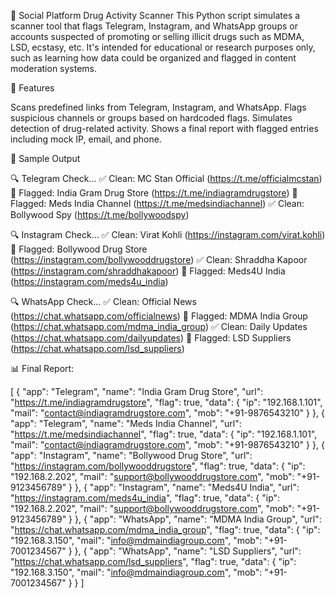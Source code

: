🚨 Social Platform Drug Activity Scanner
This Python script simulates a scanner tool that flags Telegram, Instagram, and WhatsApp groups or accounts suspected of promoting or selling illicit drugs such as MDMA, LSD, ecstasy, etc. 
It's intended for educational or research purposes only, such as learning how data could be organized and flagged in content moderation systems.

📌 Features

Scans predefined links from Telegram, Instagram, and WhatsApp.
Flags suspicious channels or groups based on hardcoded flags.
Simulates detection of drug-related activity.
Shows a final report with flagged entries including mock IP, email, and phone.

🧪 Sample Output

🔍 Telegram Check...
✅ Clean: MC Stan Official (https://t.me/officialmcstan)
🚩 Flagged: India Gram Drug Store (https://t.me/indiagramdrugstore)
🚩 Flagged: Meds India Channel (https://t.me/medsindiachannel)
✅ Clean: Bollywood Spy (https://t.me/bollywoodspy)

🔍 Instagram Check...
✅ Clean: Virat Kohli (https://instagram.com/virat.kohli)
🚩 Flagged: Bollywood Drug Store (https://instagram.com/bollywooddrugstore)
✅ Clean: Shraddha Kapoor (https://instagram.com/shraddhakapoor)
🚩 Flagged: Meds4U India (https://instagram.com/meds4u_india)

🔍 WhatsApp Check...
✅ Clean: Official News (https://chat.whatsapp.com/officialnews)
🚩 Flagged: MDMA India Group (https://chat.whatsapp.com/mdma_india_group)
✅ Clean: Daily Updates (https://chat.whatsapp.com/dailyupdates)
🚩 Flagged: LSD Suppliers (https://chat.whatsapp.com/lsd_suppliers)

📊 Final Report:

[
   {
      "app": "Telegram",
      "name": "India Gram Drug Store",
      "url": "https://t.me/indiagramdrugstore",
      "flag": true,
      "data": {
         "ip": "192.168.1.101",
         "mail": "contact@indiagramdrugstore.com",
         "mob": "+91-9876543210"
      }
   },
   {
      "app": "Telegram",
      "name": "Meds India Channel",
      "url": "https://t.me/medsindiachannel",
      "flag": true,
      "data": {
         "ip": "192.168.1.101",
         "mail": "contact@indiagramdrugstore.com",
         "mob": "+91-9876543210"
      }
   },
   {
      "app": "Instagram",
      "name": "Bollywood Drug Store",
      "url": "https://instagram.com/bollywooddrugstore",
      "flag": true,
      "data": {
         "ip": "192.168.2.202",
         "mail": "support@bollywooddrugstore.com",
         "mob": "+91-9123456789"
      }
   },
   {
      "app": "Instagram",
      "name": "Meds4U India",
      "url": "https://instagram.com/meds4u_india",
      "flag": true,
      "data": {
         "ip": "192.168.2.202",
         "mail": "support@bollywooddrugstore.com",
         "mob": "+91-9123456789"
      }
   },
   {
      "app": "WhatsApp",
      "name": "MDMA India Group",
      "url": "https://chat.whatsapp.com/mdma_india_group",
      "flag": true,
      "data": {
         "ip": "192.168.3.150",
         "mail": "info@mdmaindiagroup.com",
         "mob": "+91-7001234567"
      }
   },
   {
      "app": "WhatsApp",
      "name": "LSD Suppliers",
      "url": "https://chat.whatsapp.com/lsd_suppliers",
      "flag": true,
      "data": {
         "ip": "192.168.3.150",
         "mail": "info@mdmaindiagroup.com",
         "mob": "+91-7001234567"
      }
   }
]
